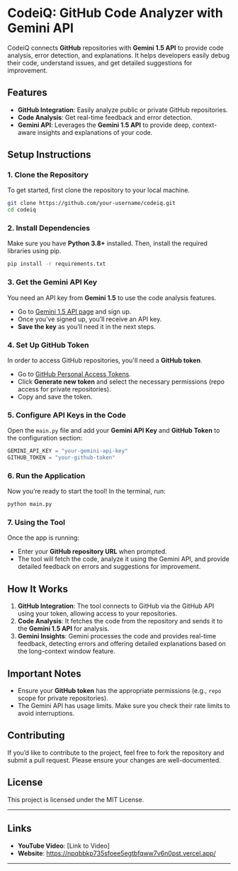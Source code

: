 # **CodeiQ: GitHub Code Analyzer with Gemini API**

CodeiQ connects **GitHub** repositories with **Gemini 1.5 API** to provide code analysis, error detection, and explanations. It helps developers easily debug their code, understand issues, and get detailed suggestions for improvement.

## **Features**
- **GitHub Integration**: Easily analyze public or private GitHub repositories.
- **Code Analysis**: Get real-time feedback and error detection.
- **Gemini API**: Leverages the **Gemini 1.5 API** to provide deep, context-aware insights and explanations of your code.

## **Setup Instructions**

### 1. **Clone the Repository**
To get started, first clone the repository to your local machine.

```bash
git clone https://github.com/your-username/codeiq.git
cd codeiq
```

### 2. **Install Dependencies**
Make sure you have **Python 3.8+** installed. Then, install the required libraries using pip.

```bash
pip install -r requirements.txt
```

### 3. **Get the Gemini API Key**
You need an API key from **Gemini 1.5** to use the code analysis features.

- Go to [Gemini 1.5 API page](https://www.example.com/gemini-api) and sign up.
- Once you’ve signed up, you’ll receive an API key.
- **Save the key** as you’ll need it in the next steps.

### 4. **Set Up GitHub Token**
In order to access GitHub repositories, you'll need a **GitHub token**.

- Go to [GitHub Personal Access Tokens](https://github.com/settings/tokens).
- Click **Generate new token** and select the necessary permissions (repo access for private repositories).
- Copy and save the token.

### 5. **Configure API Keys in the Code**
Open the `main.py` file and add your **Gemini API Key** and **GitHub Token** to the configuration section:

```python
GEMINI_API_KEY = "your-gemini-api-key"
GITHUB_TOKEN = "your-github-token"
```

### 6. **Run the Application**

Now you’re ready to start the tool! In the terminal, run:

```bash
python main.py
```

### 7. **Using the Tool**
Once the app is running:
- Enter your **GitHub repository URL** when prompted.
- The tool will fetch the code, analyze it using the Gemini API, and provide detailed feedback on errors and suggestions for improvement.

## **How It Works**

1. **GitHub Integration**: The tool connects to GitHub via the GitHub API using your token, allowing access to your repositories.
2. **Code Analysis**: It fetches the code from the repository and sends it to the **Gemini 1.5 API** for analysis.
3. **Gemini Insights**: Gemini processes the code and provides real-time feedback, detecting errors and offering detailed explanations based on the long-context window feature.

## **Important Notes**
- Ensure your **GitHub token** has the appropriate permissions (e.g., `repo` scope for private repositories).
- The Gemini API has usage limits. Make sure you check their rate limits to avoid interruptions.

## **Contributing**
If you’d like to contribute to the project, feel free to fork the repository and submit a pull request. Please ensure your changes are well-documented.

## **License**
This project is licensed under the MIT License.

---

## **Links**
- **YouTube Video**: [Link to Video] 
- **Website**: https://npqbbkp735sfoee5egtbfqww7v6n0pst.vercel.app/

---
